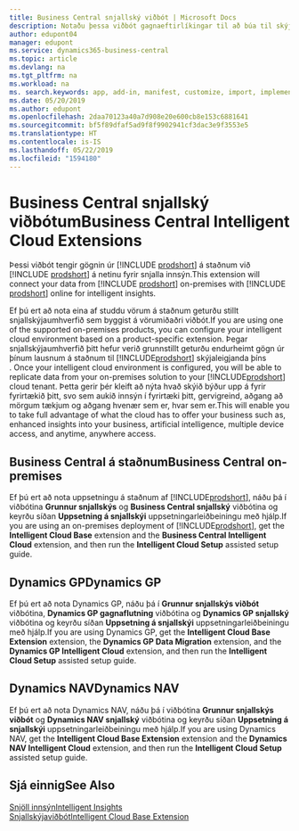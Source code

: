 ```yaml
---
title: Business Central snjallský viðbót | Microsoft Docs
description: Notaðu þessa viðbót gagnaeftirlíkingar til að búa til skýjaafrit af gögnum þínum svo þú sért tengd(ur) snjallskýi.
author: edupont04
manager: edupont
ms.service: dynamics365-business-central
ms.topic: article
ms.devlang: na
ms.tgt_pltfrm: na
ms.workload: na
ms. search.keywords: app, add-in, manifest, customize, import, implement
ms.date: 05/20/2019
ms.author: edupont
ms.openlocfilehash: 2daa70123a40a7d908e20e600cb8e153c6881641
ms.sourcegitcommit: bf5f89dfaf5ad9f8f9902941cf3dac3e9f3553e5
ms.translationtype: HT
ms.contentlocale: is-IS
ms.lasthandoff: 05/22/2019
ms.locfileid: "1594180"
---
```

# <a name="business-central-intelligent-cloud-extensions"></a><span data-ttu-id="8e883-103">Business Central snjallský viðbótum</span><span class="sxs-lookup"><span data-stu-id="8e883-103">Business Central Intelligent Cloud Extensions</span></span>

<span data-ttu-id="8e883-104">Þessi viðbót tengir gögnin úr [!INCLUDE [prodshort](includes/prodshort.md)] á staðnum við [!INCLUDE [prodshort](includes/prodshort.md)] á netinu fyrir snjalla innsýn.</span><span class="sxs-lookup"><span data-stu-id="8e883-104">This extension will connect your data from [!INCLUDE [prodshort](includes/prodshort.md)] on-premises with [!INCLUDE [prodshort](includes/prodshort.md)] online for intelligent insights.</span></span>  

<span data-ttu-id="8e883-105">Ef þú ert að nota eina af studdu vörum á staðnum geturðu stillt snjallskýjaumhverfið sem byggist á vörumiðaðri viðbót.</span><span class="sxs-lookup"><span data-stu-id="8e883-105">If you are using one of the supported on-premises products, you can configure your intelligent cloud environment based on a product-specific extension.</span></span><span data-ttu-id="8e883-106"> Þegar snjallskýjaumhverfið þitt hefur verið grunnstillt geturðu endurheimt gögn úr þínum lausnum á staðnum til [!INCLUDE[prodshort](includes/prodshort.md)] skýjaleigjanda þíns .</span><span class="sxs-lookup"><span data-stu-id="8e883-106"> Once your intelligent cloud environment is configured, you will be able to replicate data from your on-premises solution to your [!INCLUDE[prodshort](includes/prodshort.md)] cloud tenant.</span></span> <span data-ttu-id="8e883-107">Þetta gerir þér kleift að nýta hvað skýið býður upp á fyrir fyrirtækið þitt, svo sem aukið innsýn í fyrirtæki þitt, gervigreind, aðgang að mörgum tækjum og aðgang hvenær sem er, hvar sem er.</span><span class="sxs-lookup"><span data-stu-id="8e883-107">This will enable you to take full advantage of what the cloud has to offer your business such as, enhanced insights into your business, artificial intelligence, multiple device access, and anytime, anywhere access.</span></span>  

## <a name="business-central-on-premises"></a><span data-ttu-id="8e883-108">Business Central á staðnum</span><span class="sxs-lookup"><span data-stu-id="8e883-108">Business Central on-premises</span></span>
<span data-ttu-id="8e883-109">Ef þú ert að nota uppsetningu á staðnum af [!INCLUDE[prodshort](includes/prodshort.md)], náðu þá í viðbótina **Grunnur snjallskýs** og **Business Central snjallský** viðbótina og keyrðu síðan **Uppsetning á snjallskýi** uppsetningarleiðbeiningu með hjálp.</span><span class="sxs-lookup"><span data-stu-id="8e883-109">If you are using an on-premises deployment of [!INCLUDE[prodshort](includes/prodshort.md)], get the **Intelligent Cloud Base** extension and the **Business Central Intelligent Cloud** extension, and then run the **Intelligent Cloud Setup** assisted setup guide.</span></span>  

## <a name="dynamics-gp"></a><span data-ttu-id="8e883-110">Dynamics GP</span><span class="sxs-lookup"><span data-stu-id="8e883-110">Dynamics GP</span></span>
<span data-ttu-id="8e883-111">Ef þú ert að nota Dynamics GP, náðu þá í **Grunnur snjallskýs viðbót** viðbótina, **Dynamics GP gagnaflutning** viðbótina og **Dynamics GP snjallský** viðbótina og keyrðu síðan **Uppsetning á snjallskýi** uppsetningarleiðbeiningu með hjálp.</span><span class="sxs-lookup"><span data-stu-id="8e883-111">If you are using Dynamics GP, get the **Intelligent Cloud Base Extension** extension, the **Dynamics GP Data Migration** extension, and the **Dynamics GP Intelligent Cloud** extension, and then run the **Intelligent Cloud Setup** assisted setup guide.</span></span>  

## <a name="dynamics-nav"></a><span data-ttu-id="8e883-112">Dynamics NAV</span><span class="sxs-lookup"><span data-stu-id="8e883-112">Dynamics NAV</span></span>
<span data-ttu-id="8e883-113">Ef þú ert að nota Dynamics NAV, náðu þá í viðbótina **Grunnur snjallskýs viðbót** og **Dynamics NAV snjallský** viðbótina og keyrðu síðan **Uppsetning á snjallskýi** uppsetningarleiðbeiningu með hjálp.</span><span class="sxs-lookup"><span data-stu-id="8e883-113">If you are using Dynamics NAV, get the **Intelligent Cloud Base Extension** extension and the **Dynamics NAV Intelligent Cloud** extension, and then run the **Intelligent Cloud Setup** assisted setup guide.</span></span>  

## <a name="see-also"></a><span data-ttu-id="8e883-114">Sjá einnig</span><span class="sxs-lookup"><span data-stu-id="8e883-114">See Also</span></span>

[<span data-ttu-id="8e883-115">Snjöll innsýn</span><span class="sxs-lookup"><span data-stu-id="8e883-115">Intelligent Insights</span></span>](about-intelligent-cloud.md)  
[<span data-ttu-id="8e883-116">Snjallskýjaviðbót</span><span class="sxs-lookup"><span data-stu-id="8e883-116">Intelligent Cloud Base Extension</span></span>](ui-extensions-intelligent-cloud.md)  
